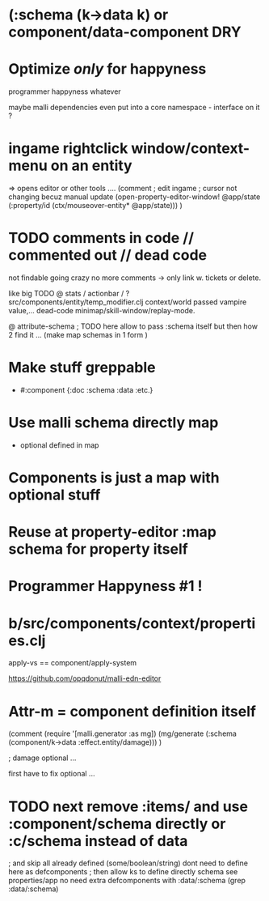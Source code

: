 # (:schema (k->data k) or component/data-component DRY


# Optimize _only_ for happyness
programmer happyness
whatever


maybe malli dependencies even put into
a core namespace - interface on it ?

# ingame rightclick window/context-menu on an entity
=> opens editor or other tools ....
(comment
 ; edit ingame
 ; cursor not changing becuz manual update
 (open-property-editor-window! @app/state (:property/id (ctx/mouseover-entity* @app/state)))
 )

# TODO comments in code // commented out // dead code
not findable
going crazy
no more comments -> only link w. tickets or delete.

like big TODO @ stats / actionbar / ?
src/components/entity/temp_modifier.clj
context/world passed vampire value,...
dead-code minimap/skill-window/replay-mode.

@ attribute-schema
 ; TODO here allow to pass :schema itself but then how 2 find it ...
 (make map schemas in 1 form )

# Make stuff greppable
 * #:component {:doc :schema :data :etc.}

# Use malli schema directly map
 * optional defined in map

# Components is just a map with optional stuff

# Reuse at property-editor :map schema for property itself

# Programmer Happyness #1 !

# b/src/components/context/properties.clj
apply-vs == component/apply-system

https://github.com/opqdonut/malli-edn-editor

# Attr-m = component definition itself

(comment
 (require '[malli.generator :as mg])
 (mg/generate (:schema (component/k->data :effect.entity/damage)))
 )

; damage optional ...

first have to fix optional ...


# TODO next remove :items/ and use :component/schema directly or :c/schema instead of data
; and skip all already defined (some/boolean/string) dont need to define here as defcomponents
; then allow ks to define directly schema see properties/app no need extra defcomponents with :data/:schema (grep :data/:schema)
